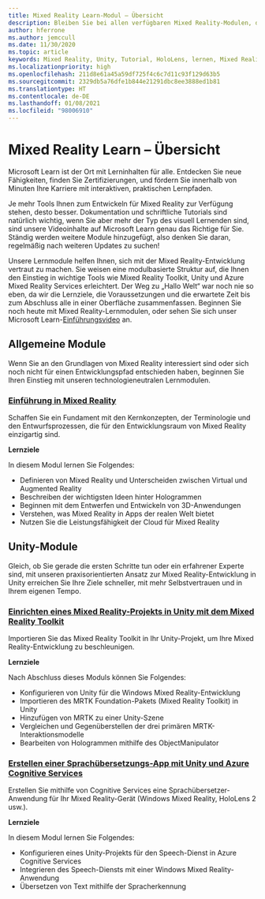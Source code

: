 ```yaml
---
title: Mixed Reality Learn-Modul – Übersicht
description: Bleiben Sie bei allen verfügbaren Mixed Reality-Modulen, die auf der Microsoft Learn-Plattform gehostet sind, auf dem Laufenden.
author: hferrone
ms.author: jemccull
ms.date: 11/30/2020
ms.topic: article
keywords: Mixed Reality, Unity, Tutorial, HoloLens, lernen, Mixed Reality-Headset, Windows Mixed Reality-Headset, Virtual Reality-Headset, was ist Virtual Reality, was ist Augmented Reality, MRTK, Mixed Reality Toolkit, Sprachübersetzung, Azure, Azure Cognitive Services, Microsoft Learn
ms.localizationpriority: high
ms.openlocfilehash: 211d8e61a45a59df725f4c6c7d11c93f129d63b5
ms.sourcegitcommit: 2329db5a76dfe1b844e21291dbc8ee3888ed1b81
ms.translationtype: HT
ms.contentlocale: de-DE
ms.lasthandoff: 01/08/2021
ms.locfileid: "98006910"
---
```

# <a name="mixed-reality-learn-overview"></a>Mixed Reality Learn – Übersicht

Microsoft Learn ist der Ort mit Lerninhalten für alle. Entdecken Sie neue Fähigkeiten, finden Sie Zertifizierungen, und fördern Sie innerhalb von Minuten Ihre Karriere mit interaktiven, praktischen Lernpfaden. 

Je mehr Tools Ihnen zum Entwickeln für Mixed Reality zur Verfügung stehen, desto besser. Dokumentation und schriftliche Tutorials sind natürlich wichtig, wenn Sie aber mehr der Typ des visuell Lernenden sind, sind unsere Videoinhalte auf Microsoft Learn genau das Richtige für Sie. Ständig werden weitere Module hinzugefügt, also denken Sie daran, regelmäßig nach weiteren Updates zu suchen!

Unsere Lernmodule helfen Ihnen, sich mit der Mixed Reality-Entwicklung vertraut zu machen. Sie weisen eine modulbasierte Struktur auf, die Ihnen den Einstieg in wichtige Tools wie Mixed Reality Toolkit, Unity und Azure Mixed Reality Services erleichtert. Der Weg zu „Hallo Welt“ war noch nie so eben, da wir die Lernziele, die Voraussetzungen und die erwartete Zeit bis zum Abschluss alle in einer Oberfläche zusammenfassen. Beginnen Sie noch heute mit Mixed Reality-Lernmodulen, oder sehen Sie sich unser Microsoft Learn-[Einführungsvideo](https://channel9.msdn.com/Blogs/One-Dev-Minute/What-is-Microsoft-Learn) an.

## <a name="general-modules"></a>Allgemeine Module

Wenn Sie an den Grundlagen von Mixed Reality interessiert sind oder sich noch nicht für einen Entwicklungspfad entschieden haben, beginnen Sie Ihren Einstieg mit unseren technologieneutralen Lernmodulen.

### <a name="introduction-to-mixed-reality"></a>[Einführung in Mixed Reality](https://docs.microsoft.com/learn/modules/intro-to-mixed-reality/)

Schaffen Sie ein Fundament mit den Kernkonzepten, der Terminologie und den Entwurfsprozessen, die für den Entwicklungsraum von Mixed Reality einzigartig sind.

**Lernziele**

In diesem Modul lernen Sie Folgendes:

* Definieren von Mixed Reality und Unterscheiden zwischen Virtual und Augmented Reality
* Beschreiben der wichtigsten Ideen hinter Hologrammen
* Beginnen mit dem Entwerfen und Entwickeln von 3D-Anwendungen
* Verstehen, was Mixed Reality in Apps der realen Welt bietet
* Nutzen Sie die Leistungsfähigkeit der Cloud für Mixed Reality

## <a name="unity-modules"></a>Unity-Module

Gleich, ob Sie gerade die ersten Schritte tun oder ein erfahrener Experte sind, mit unseren praxisorientierten Ansatz zur Mixed Reality-Entwicklung in Unity erreichen Sie Ihre Ziele schneller, mit mehr Selbstvertrauen und in Ihrem eigenen Tempo.

### <a name="set-up-a-mixed-reality-project-in-unity-with-the-mixed-reality-toolkit"></a>[Einrichten eines Mixed Reality-Projekts in Unity mit dem Mixed Reality Toolkit](https://docs.microsoft.com/learn/modules/mixed-reality-toolkit-project-unity/)

Importieren Sie das Mixed Reality Toolkit in Ihr Unity-Projekt, um Ihre Mixed Reality-Entwicklung zu beschleunigen.

**Lernziele**

Nach Abschluss dieses Moduls können Sie Folgendes:

* Konfigurieren von Unity für die Windows Mixed Reality-Entwicklung
* Importieren des MRTK Foundation-Pakets (Mixed Reality Toolkit) in Unity
* Hinzufügen von MRTK zu einer Unity-Szene
* Vergleichen und Gegenüberstellen der drei primären MRTK-Interaktionsmodelle
* Bearbeiten von Hologrammen mithilfe des ObjectManipulator

### <a name="create-a-language-translator-app-with-unity--azure-cognitive-services"></a>[Erstellen einer Sprachübersetzungs-App mit Unity und Azure Cognitive Services](https://docs.microsoft.com/learn/modules/create-language-translator-mixed-reality-application-unity-azure-cognitive-services/)

Erstellen Sie mithilfe von Cognitive Services eine Sprachübersetzer-Anwendung für Ihr Mixed Reality-Gerät (Windows Mixed Reality, HoloLens 2 usw.).

**Lernziele**

In diesem Modul lernen Sie Folgendes:

* Konfigurieren eines Unity-Projekts für den Speech-Dienst in Azure Cognitive Services
* Integrieren des Speech-Diensts mit einer Windows Mixed Reality-Anwendung
* Übersetzen von Text mithilfe der Spracherkennung
